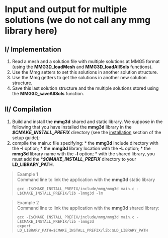 # Input and output for multiple solutions (we do not call any mmg library here)

## I/ Implementation
  1. Read a mesh and a solution file with multiple solutions at MMG5 format
     (using the **MMG3D_loadMesh** and **MMG3D_loadAllSols** functions).
  2. Use the Mmg setters to set this solutions in another solution structure.
  3. Use the Mmg getters to get the solutions in another new solution structure.
  4. Save this last solution structure and the multiple solutions stored using
     the **MMG3D_saveAllSols** function.

## II/ Compilation
  1. Build and install the **mmg3d** shared and static library. We suppose in the following that you have installed the **mmg3d** library in the **_$CMAKE_INSTALL_PREFIX_** directory (see the [installation](https://github.com/MmgTools/Mmg/wiki/Setup-guide#iii-installation) section of the setup guide);
  2. compile the main.c file specifying:
    * the **mmg3d** include directory with the **-I** option;
    * the **mmg3d** library location with the **-L** option;
    * the **mmg3d** library name with the **-l** option;
    * with the shared library, you must add the ***_$CMAKE_INSTALL_PREFIX_** directory to your **LD_LIBRARY_PATH**.

> Example 1  
>  Command line to link the application with the **mmg3d** static library
> ```Shell
> gcc -I$CMAKE_INSTALL_PREFIX/include/mmg/mmg3d main.c -L$CMAKE_INSTALL_PREFIX/lib -lmmg3d -lm
> ```

> Example 2  
>  Command line to link the application with the **mmg3d** shared library:  
> ```Shell
> gcc -I$CMAKE_INSTALL_PREFIX/include/mmg/mmg3d main.c -L$CMAKE_INSTALL_PREFIX/lib -lmmg3d
> export LD_LIBRARY_PATH=$CMAKE_INSTALL_PREFIX/lib:$LD_LIBRARY_PATH
> ```
